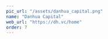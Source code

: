 ```yaml
---
pic_url: "/assets/danhua_capital.png"
name: "Danhua Capital"
web_url: "https://dh.vc/home"
order: 7
---
```

